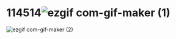 # 114514![ezgif com-gif-maker (1)](https://user-images.githubusercontent.com/87860107/190692258-f485eb3c-3564-4497-95fc-c0acd2f70a95.gif)
![ezgif com-gif-maker (2)](https://user-images.githubusercontent.com/87860107/190693700-e146f665-220a-4677-a248-6e5d138f985b.gif)

